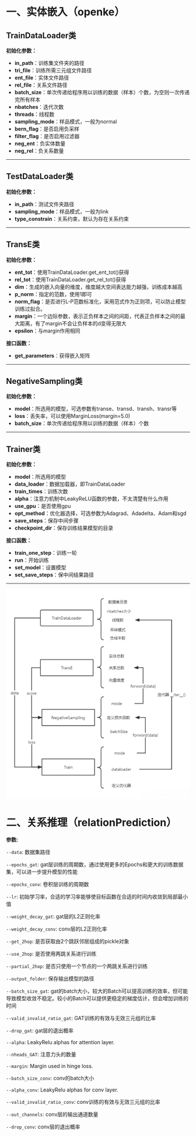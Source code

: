 # 一、实体嵌入（openke）

## TrainDataLoader类

**初始化参数：**

- **in_path**：训练集文件夹的路径
- **tri_file**：训练所需三元组文件路径
- **ent_file**：实体文件路径
- **rel_file**：关系文件路径
- **batch_size**：单次传递给程序用以训练的数据（样本）个数，为空则一次传递完所有样本
- **nbatches**：迭代次数
- **threads**：线程数
- **sampling_mode**：样品模式，一般为normal
- **bern_flag**：是否启用负采样
- **filter_flag**：是否启用过滤器
- **neg_ent**：负实体数量
- **neg_rel**：负关系数量

----



## TestDataLoader类

**初始化参数：**

- **in_path**：测试文件夹路径
- **sampling_mode**：样品模式，一般为link
- **type_constrain**：关系约束，默认为存在关系约束

----



## TransE类

**初始化参数：**

- **ent_tot**：使用TrainDataLoader.get_ent_tot()获得
- **rel_tot**：使用TrainDataLoader.get_rel_tot()获得
- **dim**：生成的嵌入向量的维度，维度越大空间表达能力越强，训练成本越高
- **p_norm**：指定的范数，使用1即可
- **norm_flag**：是否进行L-P范数标准化，采用范式作为正则项，可以防止模型训练过拟合。
- **margin**：一个边际参数，表示正负样本之间的间距，代表正负样本之间的最大距离，有了margin不会让负样本的d变得无限大
- **epsilon**：与margin作用相同

**接口函数：**

- **get_parameters**：获得嵌入矩阵

---



## NegativeSampling类

**初始化参数：**

- **model**：所选用的模型，可选参数有transe、transd、transh、transr等
- **loss**：丢失率，可以使用MarginLoss(margin=5.0)
- **batch_size**：单次传递给程序用以训练的数据（样本）个数

----



## Trainer类

**初始化参数：**

- **model**：所选用的模型
- **data_loader**：数据加载器，即TrainDataLoader
- **train_times**：训练次数
- **alpha**：注意力机制中LeakyReLU函数的参数，不太清楚有什么作用
- **use_gpu**：是否使用gpu
- **opt_method**：优化器选择，可选参数为Adagrad、Adadelta、Adam和sgd
- **save_steps**：保存中间步骤
- **checkpoint_dir**：保存训练结果模型的目录

**接口函数：**

- **train_one_step**：训练一轮
- **run**：开始训练
- **set_model**：设置模型
- **set_save_steps**：保中间结果路径

----

![50e2ef0df1b34d2b8c21d30ddb4194d3](.\50e2ef0df1b34d2b8c21d30ddb4194d3.png)



# 二、关系推理（relationPrediction）

**参数:**

`--data`: 数据集路径

`--epochs_gat`: gat层训练的周期数，通过使用更多的Epochs和更大的训练数据集，可以进一步提升模型的性能

`--epochs_conv`: 卷积层训练的周期数

`--lr`: 初始学习率，合适的学习率能够使目标函数在合适的时间内收敛到局部最小值

`--weight_decay_gat`: gat层的L2正则化率

`--weight_decay_conv`: conv层的L2正则化率

`--get_2hop`: 是否获取由2个跳跃邻居组成的pickle对象

`--use_2hop`: 是否使用两跳关系进行训练

`--partial_2hop`: 是否只使用一个节点的一个两跳关系进行训练

`--output_folder`: 保存输出模型的路径

`--batch_size_gat`: gat的batch大小，较大的Batch可以提高训练的效率，但可能导致模型收敛不稳定。较小的Batch可以提供更稳定的梯度估计，但会增加训练的时间

`--valid_invalid_ratio_gat`: GAT训练的有效与无效三元组的比率

`--drop_gat`: gat层的退出概率

`--alpha`: LeakyRelu alphas for attention layer.

`--nheads_GAT`: 注意力头的数量

`--margin`: Margin used in hinge loss.

`--batch_size_conv`: conv的batch大小

`--alpha_conv`: LeakyRelu alphas for conv layer.

`--valid_invalid_ratio_conv`: conv训练的有效与无效三元组的比率

`--out_channels`: conv层的输出通道数量

`--drop_conv`: conv层的退出概率